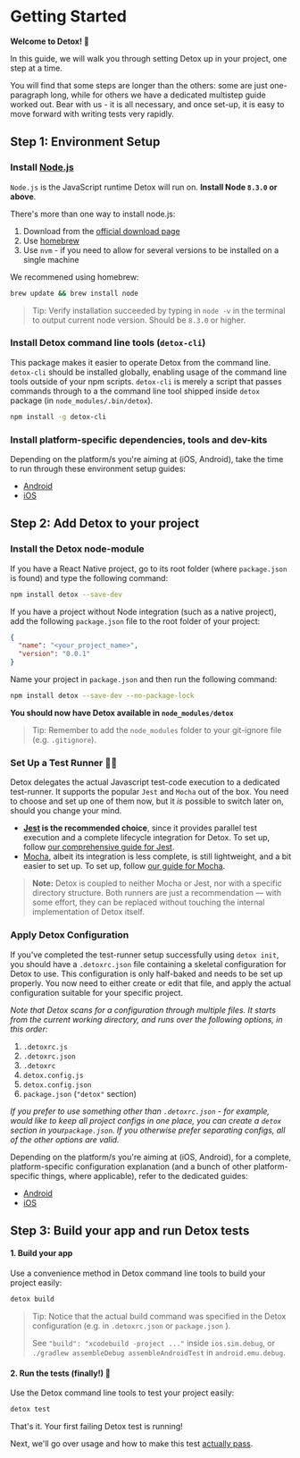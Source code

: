# Getting Started

**Welcome to Detox! :tada:**

In this guide, we will walk you through setting Detox up in your project, one step at a time.

You will find that some steps are longer than the others: some are just one-paragraph long, while for others we have a dedicated multistep guide worked out. Bear with us - it is all necessary, and once set-up, it is easy to move forward with writing tests very rapidly.

## Step 1: Environment Setup

### Install [Node.js](https://nodejs.org/en/)

`Node.js` is the JavaScript runtime Detox will run on. **Install Node `8.3.0` or above**.

There's more than one way to install node.js:

1. Download from the [official download page](https://nodejs.org/en/download/)
2. Use [homebrew](https://formulae.brew.sh/formula/node)
3. Use `nvm` - if you need to allow for several versions to be installed on a single machine

We recommened using homebrew:

 ```sh
brew update && brew install node
 ```

> Tip: Verify installation succeeded by typing in `node -v` in the terminal to output current node version. Should be `8.3.0` or higher.

### Install Detox command line tools (`detox-cli`)

This package makes it easier to operate Detox from the command line. `detox-cli` should be installed globally, enabling usage of the command line tools outside of your npm scripts. `detox-cli` is merely a script that passes commands through to a the command line tool shipped inside `detox` package (in `node_modules/.bin/detox`).

  ```sh
npm install -g detox-cli
  ```

### Install platform-specific dependencies, tools and dev-kits

Depending on the platform/s you're aiming at (iOS, Android), take the time to run through these environment setup guides:

* [Android](Introduction.AndroidDevEnv.md)
* [iOS](Introduction.IosDevEnv.md)

## Step 2: Add Detox to your project

### Install the Detox node-module

If you have a React Native project, go to its root folder (where `package.json` is found) and type the following command:

```sh
npm install detox --save-dev
```

If you have a project without Node integration (such as a native project), add the following `package.json` file to the root folder of your project:

```json
{
  "name": "<your_project_name>",
  "version": "0.0.1"
}
```

Name your project in `package.json` and then run the following command:

```sh
npm install detox --save-dev --no-package-lock
```

**You should now have Detox available in `node_modules/detox`**

> Tip: Remember to add the `node_modules` folder to your git-ignore file (e.g. `.gitignore`).

### Set Up a Test Runner :running_man:

Detox delegates the actual Javascript test-code execution to a dedicated test-runner. It supports the popular `Jest` and `Mocha` out of the box. You need to choose and set up one of them now, but it *is* possible to switch later on, should you change your mind.

* **[Jest](https://jestjs.io/) is the recommended choice**, since it provides parallel test execution and a complete lifecycle integration for Detox. To set up, follow [our comprehensive guide for Jest](Guide.Jest.md).
* [Mocha](https://mochajs.org/), albeit its integration is less complete, is still lightweight, and a bit easier to set up. To set up, follow [our guide for Mocha](Guide.Mocha.md).

> **Note:** Detox is coupled to neither Mocha or Jest, nor with a specific directory structure. Both runners are just a recommendation — with some effort, they can be replaced without touching the internal implementation of Detox itself.

### Apply Detox Configuration

If you've completed the test-runner setup successfully using `detox init`, you should have a `.detoxrc.json` file containing a skeletal configuration for Detox to use. This configuration is only half-baked and needs to be set up properly. You now need to either create or edit that file, and apply the actual configuration suitable for your specific project.

*Note that Detox scans for a configuration through multiple files. It starts from the current working directory, and runs over the following options, in this order:*

1. `.detoxrc.js`
1. `.detoxrc.json`
1. `.detoxrc`
1. `detox.config.js`
1. `detox.config.json`
1. `package.json` (`"detox"` section)

*If you prefer to use something other than `.detoxrc.json` - for example, would like to keep all project configs in one place, you can create a `detox` section in your`package.json`. If you otherwise prefer separating configs, all of the other options are valid.*

Depending on the platform/s you're aiming at (iOS, Android), for a complete, platform-specific configuration explanation (and a bunch of other platform-specific things, where applicable), refer to the dedicated guides:

* [Android](Introduction.Android.md)
* [iOS](Introduction.Ios.md)

## Step 3: Build your app and run Detox tests

#### 1. Build your app

Use a convenience method in Detox command line tools to build your project easily:

```sh
detox build
```

> Tip: Notice that the actual build command was specified in the Detox configuration (e.g. in `.detoxrc.json` or `package.json` ).
>
> See `"build": "xcodebuild -project ..."` inside `ios.sim.debug`, or `./gradlew assembleDebug assembleAndroidTest` in `android.emu.debug`.

#### 2. Run the tests (finally!) :beers:

Use the Detox command line tools to test your project easily:

```sh
detox test
```

That's it. Your first failing Detox test is running!

Next, we'll go over usage and how to make this test [actually pass](Introduction.WritingFirstTest.md).


